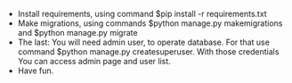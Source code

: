 * Install requirements, using command $pip install -r requirements.txt
* Make migrations, using commands $python manage.py makemigrations  and $python manage.py migrate
* The last: You will need admin user, to operate database. For that use command $python manage.py createsuperuser. With those credentials You can access admin page and user list.
* Have fun.
